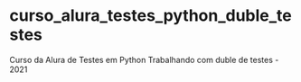 # curso_alura_testes_python_duble_testes
Curso da Alura de Testes em Python Trabalhando com duble de testes - 2021
